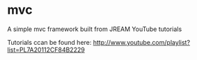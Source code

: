 mvc
===

A simple mvc framework built from JREAM YouTube tutorials

Tutorials ccan be found here: http://www.youtube.com/playlist?list=PL7A20112CF84B2229